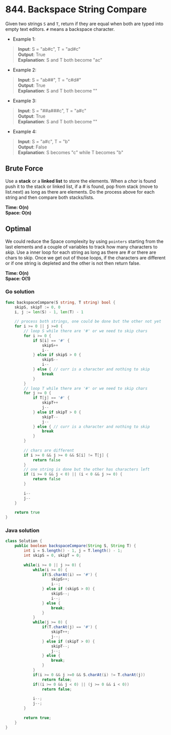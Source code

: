 # 844. Backspace String Compare

Given two strings `S` and `T`, return if they are equal when both are typed into empty text editors.
`#` means a backspace character.

- Example 1:
> **Input**: S = "ab#c", T = "ad#c" <br>
> **Output**: True <br>
> **Explanation**: S and T both become "ac"
- Example 2:
> **Input**: S = "ab##", T = "c#d#" <br>
> **Output**: True <br>
> **Explanation**: S and T both become ""
- Example 3:
> **Input**: S = "##a###c", T = "a#c" <br>
> **Output**: True <br>
> **Explanation**:  S and T both become ""
- Example 4:
> **Input**: S = "a#c", T = "b" <br>
> **Output**: False <br>
> **Explanation**: S becomes "c" while T becomes "b"

## Brute Force
Use a **stack** or a **linked list** to store the elements. When a *char* is found push it to the 
stack or linked list, if a *#* is found, pop from stack (move to list.next) as long as there are 
elements. Do the process above for each string and then compare both stacks/lists.

**Time: O(n) <br> Space: O(n)**

## Optimal
We could reduce the Space complexity by using `pointers` starting from the last elements and a 
couple of variables to track how many characters to *skip*. Use a inner loop for each string as 
long as there are *#* or there are chars to skip. Once we get out of those loops, if the
characters are different or if one string is depleted and the other is not then return false.

**Time: O(n) <br> Space: O(1)**

### Go solution
```go
func backspaceCompare(S string, T string) bool {
    skipS, skipT := 0, 0
    i, j := len(S) - 1, len(T) - 1
    
    // process both strings, one could be done but the other not yet
    for i >= 0 || j >=0 {
        // loop S while there are '#' or we need to skip chars
        for i >= 0 {
            if S[i] == '#' {
                skipS++
                i--
            } else if skipS > 0 {
                skipS--
                i--
            } else { // curr is a character and nothing to skip
                break
            }
        }
        // loop T while there are '#' or we need to skip chars
        for j >= 0 {
            if T[j] == '#' {
                skipT++
                j--
            } else if skipT > 0 {
                skipT--
                j--
            } else { // curr is a character and nothing to skip
                break 
            }
        }
        
        // chars are different
        if i >= 0 && j >= 0 && S[i] != T[j] {
            return false
        }
        // one string is done but the other has characters left
        if (i >= 0 && j < 0) || (i < 0 && j >= 0) { 
            return false
        }
        
        i--
        j--
    }
    
    return true
}
```
### Java solution
```java
class Solution {  
    public boolean backspaceCompare(String S, String T) {
        int i = S.length() - 1, j = T.length() - 1;
        int skipS = 0, skipT = 0;
        
        while(i >= 0 || j >= 0) {
            while(i >= 0) {
                if(S.charAt(i) == '#') {
                    skipS++;
                    i--;
                } else if (skipS > 0) {
                    skipS--;
                    i--;
                } else {
                    break;
                }
            }
            while(j >= 0) {
                if(T.charAt(j) == '#') {
                    skipT++;
                    j--;
                } else if (skipT > 0) {
                    skipT--;
                    j--;
                } else {
                    break;
                }
            }
            if(i >= 0 && j >=0 && S.charAt(i) != T.charAt(j))
                return false;
            if((i >= 0 && j < 0) || (j >= 0 && i < 0))
                return false;
            
            i--;
            j--;
        }
        
        return true;
    }
}
```